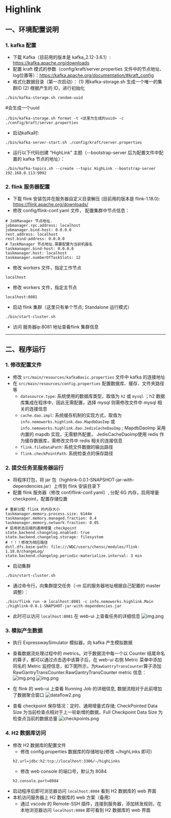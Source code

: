 # Highlink

## 一、环境配置说明

### 1. kafka 配置
- 下载 Kafka（目前用的版本是 kafka_2.12-3.6.1）: https://kafka.apache.org/downloads
- 配置 kraft 模式的参数（config/kraft/server.properties 文件中的节点地址、log位置等）：https://kafka.apache.org/documentation/#kraft_config
- 格式化数据目录（第一次启动）： (1) 用kafka-storage.sh 生成一个唯一的集群ID (2) 根据产生的 ID，进行初始化
```
./bin/kafka-storage.sh random-uuid
```
 #会生成一个uuid
```
./bin/kafka-storage.sh format -t <这里为生成的uuid> -c ./config/kraft/server.properties
```
- 启动kafka时: 
```
./bin/kafka-server-start.sh ./config/kraft/server.properties
```
- 运行以下代码创建 “HighLink” 主题（--bootstrap-server 后为配置文件中配置的 kafka 节点的地址）：
```
./bin/kafka-topics.sh --create --topic HighLink --bootstrap-server 192.168.0.113:9092 
```

### 2. flink 服务器配置
- 下载 flink 安装包并在服务器自定义目录解压 (目前用的版本是 flink-1.18.0): https://flink.apache.org/downloads/
- 修改 config/flink-conf.yaml 文件， 配置集群中节点信息：
```
# JobManager 节点地址.
jobmanager.rpc.address: localhost
jobmanager.bind-host: 0.0.0.0
rest.address: localhost
rest.bind-address: 0.0.0.0
# TaskManager 节点地址.需要配置为当前机器名
taskmanager.bind-host: 0.0.0.0
taskmanager.host: localhost
taskmanager.numberOfTaskSlots: 12
```
- 修改 workers 文件，指定工作节点
```agsl
localhost
```
- 修改 workers 文件，指定主节点
```agsl
localhost:8081
```
- 启动 flink 集群（这里只有单个节点; Standalone 运行模式）
```
./bin/start-cluster.sh 
```
- 访问 服务器ip:8081 地址查看flink 集群信息

------





## 二、程序运行
### 1. 修改配置文件

* 修改 `src/main/resources/kafkaBasic.properties` 文件中 kafka 的连接地址
* 在 `src/main/resources/config.properties` 配置数据库、缓存、文件夹路径等
  * `datasource.type`:  系统使用的数据库类型，取值为 `h2` 或 `mysql` ；h2 数据库集成在程序中，因此无需配置，选择 mysql 则需修改文件中 mysql 相关的连接信息
  * `cache.dao.impl`: 系统缓存机制的实现方式，取值为 `info.nemoworks.highlink.dao.MapdbDaoImp` 或 `info.nemoworks.highlink.dao.JedisCacheDaoImp` ; MapdbDaoImp 采用内置的 mapdb 实现，无需额外配置， JedisCacheDaoImp使用 redis 作为缓存数据库，需修改文件中 redis 相关的连接信息
  * `flink.fileDataPath`: 系统文件数据的输出路径
  * `flink.checkPointPath`:  系统检查点的保存路径

### 2. 提交任务至服务器运行

- 将程序打包，将 jar 包（highlink-0.0.1-SNAPSHOT-jar-with-dependencies.jar）上传到 flink 安装目录下
- 配置 flink 服务器（修改 conf/flink-conf.yaml）, 分配 6G 内存，启用增量 checkpoint，配置存储位置
```agsl
# 重新分配 flink 的内存大小
taskmanager.memory.process.size: 6144m
taskmanager.memory.managed.fraction: 0.4
taskmanager.memory.network.fraction: 0.05
# 启用状态后端的通用增量 checkpoint
state.backend.changelog.enabled: true
state.backend.changelog.storage: filesystem
# ！！！修改为相应路径
dstl.dfs.base-path: file:///WDC/users/chensc/modules/flink-1.18.0/changeLog/
state.backend.changelog.periodic-materialize.interval: 3 min
```
- 启动集群
```
./bin/start-cluster.sh
```
- 通过命令行，向集群提交任务（-m 后的服务器地址根据自己配置的 master 调整）：
```
./bin/flink run -m localhost:8081 -c info.nemoworks.highlink.Main ./highlink-0.0.1-SNAPSHOT-jar-with-dependencies.jar
```
- 此时可以访问 `localhost:8081` 在 web-ui 上查看任务的详细信息 
  ![img.png](src/main/resources/static/runningJob.png)



### 3. 模拟产生数据

* 执行 ExpresswaySimulator 模拟器，向 kafka 产生模拟数据

- 查看数据流处理过程中的 metrics。对于数据流中每一个以 Counter 结尾命名的算子，都可以通过点击选中该算子后，在 web-ui 右侧 Metric 菜单中添加同名的 Metric 监控信息，如下图所示，为`RawGantryTransCounter`算子添加 RawGantryTransCounter.RawGantryTransCounter metric 信息：
  ![img.png](src/main/resources/static/counterMetrics.png)
  ![img.png](src/main/resources/static/counterMetrics2.png)

- 在 flink 的 web-ui 上查看 Running Job 的详细信息, 数据流相对于此前增加了数据聚合窗口
  ![dataflow2.png](src%2Fmain%2Fresources%2Fstatic%2Fdataflow2.png)

- 查看 checkpoint 保存情况：定时、通用增量式存储; CheckPointed Data Size 为当前检查点相对于上一轮新增的数据，Full Checkpoint Data Size 为检查点当前的数据总量
  ![checkpoints.png](src%2Fmain%2Fresources%2Fstatic%2Fcheckpoints.png)


### 4. H2 数据库访问

- 修改 H2 数据库的配置文件
  - 修改 config.properties 数据库的存储地址(修改 ~/highLinks 即可)
  ```shell
  h2.url=jdbc:h2:tcp://localhost:3306/~/highLinks
  ```
  - 修改 web console 的端口号，默认为 8084
  ```shell
  h2.console.port=8084
  ```
- 启动程序后即可浏览器访问 `localhost:8084` 看到 H2 数据库的 web 界面
- 本机访问服务器上 H2 数据库的 web 方案（备用）
  - 通过 vscode 的 Remote-SSH 插件，连接到服务器，添加转发规则，在本地浏览器访问 `localhost:8084` 即可看到 H2 数据库的 web 界面